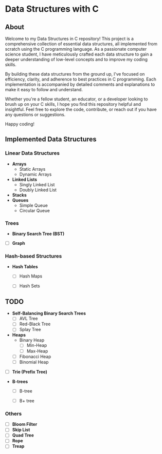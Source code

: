 # Data Structures with C

## About

Welcome to my Data Structures in C repository! This project is a comprehensive collection of essential data structures, all implemented from scratch using the C programming language. As a passionate computer science student, I have meticulously crafted each data structure to gain a deeper understanding of low-level concepts and to improve my coding skills.

By building these data structures from the ground up, I've focused on efficiency, clarity, and adherence to best practices in C programming. Each implementation is accompanied by detailed comments and explanations to make it easy to follow and understand.

Whether you're a fellow student, an educator, or a developer looking to brush up on your C skills, I hope you find this repository helpful and insightful. Feel free to explore the code, contribute, or reach out if you have any questions or suggestions.

Happy coding!


## Implemented Data Structures


### Linear Data Structures
    
- **Arrays**
    - Static Arrays
    - Dynamic Arrays
- **Linked Lists**
    - Singly Linked List
    - Doubly Linked List
- **Stacks**
- **Queues**
    - Simple Queue
    - Circular Queue


### Trees

- **Binary Search Tree (BST)**
- [ ] **Graph**


### Hash-based Structures

- **Hash Tables**
    - [ ] Hash Maps
    - [ ] Hash Sets


## TODO
- **Self-Balancing Binary Search Trees**
    - [ ] AVL Tree
    - [ ] Red-Black Tree
    - [ ] Splay Tree
- **Heaps**
    - Binary Heap
        - [ ] Min-Heap
        - [ ] Max-Heap
    - [ ] Fibonacci Heap
    - [ ] Binomial Heap
- [ ] **Trie (Prefix Tree)**
- **B-trees**
    - [ ] B-tree
    - [ ] B+ tree


### Others
- [ ] **Bloom Filter**
- [ ] **Skip List**
- [ ] **Quad Tree**
- [ ] **Rope**
- [ ] **Treap**

